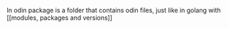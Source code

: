 In odin package is a folder that contains odin files, just like in golang with [[modules, packages and versions]]